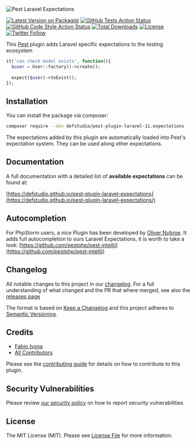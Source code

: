 ![Pest Laravel Expectations](https://banners.beyondco.de/Pest%20Laravel%20Expectations.png?theme=light&packageManager=composer+require&packageName=--dev+defstudio%2Fpest-plugin-laravel-expectations&pattern=circuitBoard&style=style_2&description=Laravel+tailored+%40pestphp+expectations&md=1&showWatermark=0&fontSize=100px&images=https%3A%2F%2Flaravel.com%2Fimg%2Flogomark.min.svg)

[![Latest Version on Packagist](https://img.shields.io/packagist/v/defstudio/pest-plugin-laravel-expectations.svg?style=flat-square)](https://packagist.org/packages/defstudio/pest-plugin-laravel-expectations)
[![GitHub Tests Action Status](https://img.shields.io/github/actions/workflow/status/defstudio/pest-plugin-laravel-expectations/tests.yml?branch=master&label=tests)](https://github.com/defstudio/pest-plugin-laravel-expectations/actions?query=workflow%3A"Run+Tests"+branch%3Amaster)
[![GitHub Code Style Action Status](https://img.shields.io/github/actions/workflow/status/defstudio/pest-plugin-laravel-expectations/static.yml?branch=master&label=code%20style)](https://github.com/defstudio/pest-plugin-laravel-expectations/actions?query=workflow%3A"Static+Analysis"+branch%3Amaster)
[![Total Downloads](https://img.shields.io/packagist/dt/defstudio/pest-plugin-laravel-expectations.svg?style=flat-square)](https://packagist.org/packages/defstudio/pest-plugin-laravel-expectations)
[![License](https://img.shields.io/packagist/l/defstudio/pest-plugin-laravel-expectations)](https://packagist.org/packages/defstudio/pest-plugin-laravel-expectations)
<a href="https://twitter.com/FabioIvona?ref_src=twsrc%5Etfw"><img alt="Twitter Follow" src="https://img.shields.io/twitter/follow/FabioIvona?label=Follow&style=social"></a>

This [Pest](https://pestphp.com) plugin adds Laravel specific expectations to the testing ecosystem

```php
it('can check model exists', function(){
  $user = User::factory()->create();
  
  expect($user)->toExist();
});
```

## Installation

You can install the package via composer:

```bash
composer require --dev defstudio/pest-plugin-laravel-11.expectations
```

The expectations added by this plugin are automatically loaded into Pest's expectation system. They can be used along other expectations.


## Documentation

A full documentation with a detailed list of **available expectations** can be found at:

[https://defstudio.github.io/pest-plugin-laravel-expectations](https://defstudio.github.io/pest-plugin-laravel-expectations/)

## Autocompletion

For PhpStorm users, a nice Plugin has been developed by [Oliver Nybroe](https://github.com/olivernybroe). It adds full autocompletion to ours Laravel Expectations, it is worth to take a look: [https://github.com/pestphp/pest-intellij](https://github.com/pestphp/pest-intellij)

## Changelog

All notable changes to this project in our [changelog](https://defstudio.github.io/pest-plugin-laravel-expectations/changelog). For a full understanding of what changed and the PR that where merged, see also the [releases page](https://defstudio.github.io/pest-plugin-laravel-expectations/releases)

The format is based on [Keep a Changelog](http://keepachangelog.com/)
and this project adheres to [Semantic Versioning](http://semver.org/).

## Credits

- [Fabio Ivona](https://github.com/fabio-ivona)
- [All Contributors](../../contributors)

Please see the [contributing guide](https://defstudio.github.io/pest-plugin-laravel-expectations/developers/contribute) for details on how to contribute to this plugin.

## Security Vulnerabilities

Please review [our security policy](../../security/policy) on how to report security vulnerabilities.

## License

The MIT License (MIT). Please see [License File](LICENSE.md) for more information.
